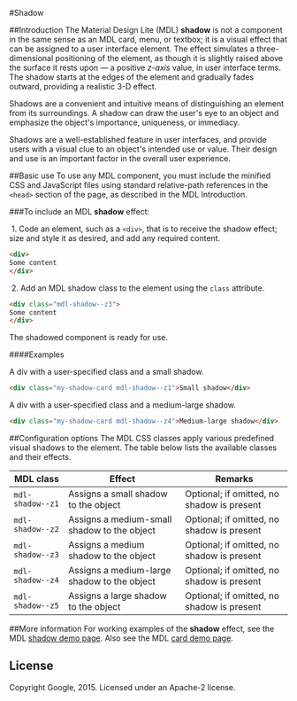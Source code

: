 #Shadow

##Introduction
The Material Design Lite (MDL) **shadow** is not a component in the same sense as an MDL card, menu, or textbox; it is a visual effect that can be assigned to a user interface element. The effect simulates a three-dimensional positioning of the element, as though it is slightly raised above the surface it rests upon &mdash; a positive *z-axis* value, in user interface terms. The shadow starts at the edges of the element and gradually fades outward, providing a realistic 3-D effect.

Shadows are a convenient and intuitive means of distinguishing an element from its surroundings. A shadow can draw the user's eye to an object and emphasize the object's importance, uniqueness, or immediacy. 

Shadows are a well-established feature in user interfaces, and provide users with a visual clue to an object's intended use or value. Their design and use is an important factor in the overall user experience.

##Basic use
To use any MDL component, you must include the minified CSS and JavaScript files using standard relative-path references in the `<head>` section of the page, as described in the MDL Introduction.

###To include an MDL **shadow** effect:

&nbsp;1. Code an element, such as a `<div>`, that is to receive the shadow effect; size and style it as desired, and add any required content.
```html
<div>
Some content
</div>
```
&nbsp;2. Add an MDL shadow class to the element using the `class` attribute.
```html
<div class="mdl-shadow--z3">
Some content
</div>
```

The shadowed component is ready for use.

####Examples

A div with a user-specified class and a small shadow.

```html
<div class="my-shadow-card mdl-shadow--z1">Small shadow</div>
```

A div with a user-specified class and a medium-large shadow.

```html
<div class="my-shadow-card mdl-shadow--z4">Medium-large shadow</div>
```

##Configuration options
The MDL CSS classes apply various predefined visual shadows to the element. The table below lists the available classes and their effects.

| MDL class | Effect | Remarks |
|-----------|--------|---------|
| `mdl-shadow--z1` | Assigns a small shadow to the object | Optional; if omitted, no shadow is present |
| `mdl-shadow--z2` | Assigns a medium-small shadow to the object | Optional; if omitted, no shadow is present |
| `mdl-shadow--z3` | Assigns a medium shadow to the object | Optional; if omitted, no shadow is present |
| `mdl-shadow--z4` | Assigns a medium-large shadow to the object | Optional; if omitted, no shadow is present |
| `mdl-shadow--z5` | Assigns a large shadow to the object | Optional; if omitted, no shadow is present |

##More information
For working examples of the **shadow** effect, see the MDL [shadow demo page](www.github.com/google/material-design-lite/src/shadow/demo.html). Also see the MDL [card demo page](www.github.com/google/material-design-lite/src/card/demo.html).

## License

Copyright Google, 2015. Licensed under an Apache-2 license.
